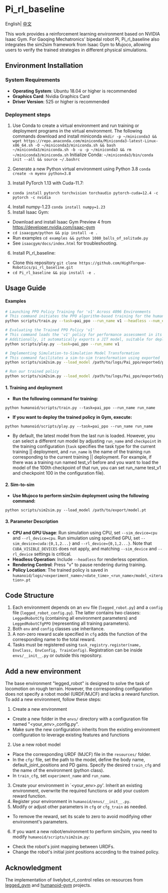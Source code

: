 # Pi_rl_baseline
English| [中文](README_zh.md)

This work provides a reinforcement learning environment based on NVIDIA Isaac Gym. For Gaoqing Mechatronics' bipedal robot Pi, Pi_rl_baseline also integrates the sim2sim framework from Isaac Gym to Mujoco, allowing users to verify the trained strategies in different physical simulations.

## Environment Installation
### System Requirements
- **Operating System**: Ubuntu 18.04 or higher is recommended
- **Graphics Card**: Nvidia Graphics Card
- **Driver Version**: 525 or higher is recommended


### Deployment steps
1. Use Conda to create a virtual environment and run training or deployment programs in the virtual environment. The following commands download and install miniconda
`mkdir -p ~/miniconda3
&& wget https://repo.anaconda.com/miniconda/Miniconda3-latest-Linux-x86_64.sh -O ~/miniconda3/miniconda.sh
&& bash ~/miniconda3/miniconda.sh -b -u -p ~/miniconda3
&& rm ~/miniconda3/miniconda.sh` Initialize Conda: `~/miniconda3/bin/conda init --all
&& source ~/.bashrc`

2. Generate a new Python virtual environment using Python 3.8 `conda create -n myenv python=3.8`
3. Install PyTorch 1.13 with Cuda-11.7:
- `conda install pytorch torchvision torchaudio pytorch-cuda=12.4 -c pytorch -c nvidia`
4. Install numpy-1.23 `conda install numpy=1.23`
5. Install Isaac Gym:
- Download and install Isaac Gym Preview 4 from https://developer.nvidia.com/isaac-gym
- `cd isaacgym/python && pip install -e .`
- Run examples `cd examples && python 1080_balls_of_solitude.py`
- See `isaacgym/docs/index.html` for troubleshooting.
6. Install Pi_rl_baseline:
- Clone this repository `git clone https://github.com/HighTorque-Robotics/pi_rl_baseline.git`
- `cd Pi_rl_baseline && pip install -e .`



## Usage Guide

#### Examples

```bash
# Launching PPO Policy Training for 'v1' Across 4096 Environments
# This command initiates the PPO algorithm-based training for the humanoid task.
python scripts/train.py --task=pai_ppo --run_name v1 --headless --num_envs 4096

# Evaluating the Trained PPO Policy 'v1'
# This command loads the 'v1' policy for performance assessment in its environment. 
# Additionally, it automatically exports a JIT model, suitable for deployment purposes.
python scripts/play.py --task=pai_ppo --run_name v1

# Implementing Simulation-to-Simulation Model Transformation
# This command facilitates a sim-to-sim transformation using exported 'v1' policy.
python scripts/sim2sim.py --load_model /path/to/logs/Pai_ppo/exported/policies/policy_1.pt

# Run our trained policy
python scripts/sim2sim.py --load_model /path/to/logs/Pai_ppo/exported/policies/policy_example.pt

```

#### 1. Training and deployment
- **Run the following command for training:**
```
python humanoid/scripts/train.py --task=pai_ppo --run_name run_name
```
- **If you want to deploy the trained policy in Gym, execute:**
```
python humanoid/scripts/play.py --task=pai_ppo --run_name run_name
```
- By default, the latest model from the last run is loaded. However, you can select a different run model by adjusting `run_name` and `checkpoint` in the training configuration (`task` specifies the task type for the current training || deployment, and `run_name` is the name of the training run corresponding to the current training || deployment. For example, if there was a training run named test_v1 before and you want to load the model of the 100th checkpoint of that run, you can set run_name test_v1 and checkpoint 100 in the configuration file).

#### 2. Sim-to-sim

- **Use Mujoco to perform sim2sim deployment using the following command:**
```
python scripts/sim2sim.py --load_model /path/to/export/model.pt
```

#### 3. Parameter Description
- **CPU and GPU Usage**: Run simulation using CPU, set `--sim_device=cpu` and `--rl_device=cpu`. Run simulation using specified GPU, set `--sim_device=cuda:{0,1,2...}` and `--rl_device={0,1,2...}`. Note that `CUDA_VISIBLE_DEVICES` does not apply, and matching `--sim_device` and `--rl_device` settings is critical.
- **Headless Operation**: Include `--headless` for renderless operation.
- **Rendering Control**: Press "v" to pause rendering during training.
- **Policy Location**: The trained policy is saved in `humanoid/logs/<experiment_name>/<date_time>_<run_name>/model_<iteration>.pt`


## Code Structure

1. Each environment depends on an `env` file (`legged_robot.py`) and a `config` file (`legged_robot_config.py`). The latter contains two classes: `LeggedRobotCfg` (containing all environment parameters) and `LeggedRobotCfgPPO` (representing all training parameters).
2. Both `env` and `config` classes use inheritance.
3. A non-zero reward scale specified in `cfg` adds the function of the corresponding name to the total reward.
4. Tasks must be registered using `task_registry.register(name, EnvClass, EnvConfig, TrainConfig)`. Registration can be inside `envs/__init__.py` or outside this repository.


## Add a new environment 

The base environment "legged_robot" is designed to solve the task of locomotion on rough terrain. However, the corresponding configuration does not specify a robot model (URDF/MJCF) and lacks a reward function. To add a new environment, follow these steps:

1. Create a new environment
- Create a new folder in the `envs/` directory with a configuration file named "<your_env>_config.py".
- Make sure the new configuration inherits from the existing environment configuration to leverage existing features and functions

2. Use a new robot model
- Place the corresponding URDF (MJCF) file in the `resources/` folder.
- In the `cfg/` file, set the path to the model, define the body name, default_joint_positions and PD gains. Specify the desired `train_cfg` and the name of the environment (python class).
- In `train_cfg`, set `experiment_name` and `run_name`.

3. Create your environment in `<your_env>.py'. Inherit an existing environment, overwrite the required functions or add your custom reward function.
4. Register your environment in `humanoid/envs/__init__.py`.
5. Modify or adjust other parameters in `cfg` or `cfg_train` as needed.
- To remove the reward, set its scale to zero to avoid modifying other environment's parameters.
6. If you want a new robot/environment to perform sim2sim, you need to modify `humanoid/scripts/sim2sim.py`:
- Check the robot's joint mapping between URDFs.
- Change the robot's initial joint positions according to the trained policy.

## Acknowledgment

The implementation of livelybot_rl_control relies on resources from [legged_gym](https://github.com/leggedrobotics/legged_gym)  and [humanoid-gym](https://github.com/roboterax/humanoid-gym) projects.

